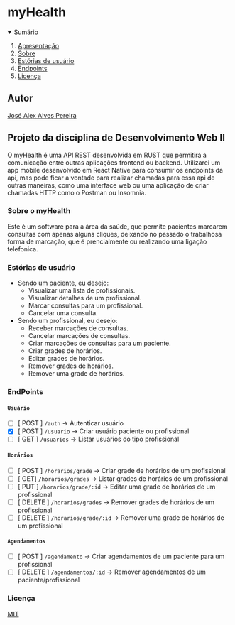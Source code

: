 # myHealth

<details open="open">
  <summary>Sumário</summary>
  <ol>
    <li>
      <a href="#apresentacao">Apresentação</a>
    </li>
    <li>
      <a href="#sobre">Sobre</a>
    </li>
    <li>
      <a href="#estorias">Estórias de usuário</a>
    </li>
    <li>
      <a href="#endpoints">Endpoints</a>
    </li>
    <li>
      <a href="#licenca">Licença</a>
    </li>
  </ol>
</details>

## Autor
[José Alex Alves Pereira](https://alexalves.herokuapp.com)

## Projeto da disciplina de Desenvolvimento Web II

O myHealth é uma API REST desenvolvida em RUST que permitirá a comunicação entre outras aplicações frontend ou backend. Utilizarei um app mobile desenvolvido em React Native para consumir os endpoints da api, mas pode ficar a vontade para realizar chamadas para essa api de outras maneiras, como uma interface web ou uma aplicação de criar chamadas HTTP como o Postman ou Insomnia.

### Sobre o myHealth
Este é um software para a área da saúde, que permite pacientes marcarem consultas com apenas alguns cliques, deixando no passado o trabalhosa forma de marcação, que é prencialmente ou realizando uma ligação telefonica.

### Estórias de usuário
- Sendo um paciente, eu desejo:
  - Visualizar uma lista de profissionais.
  - Visualizar detalhes de um profissional.
  - Marcar consultas para um profissional.
  - Cancelar uma consulta.
- Sendo um profissional, eu desejo:
  - Receber marcações de consultas.
  - Cancelar marcações de consultas.
  - Criar marcações de consultas para um paciente.
  - Criar grades de horários.
  - Editar grades de horários.
  - Remover grades de horários.
  - Remover uma grade de horários.

### EndPoints
#### ``Usuário``
  - [ ] [ POST ] ``/auth`` -> Autenticar usuário
  - [x] [ POST ] ``/usuario`` -> Criar usuário paciente ou profissional
  - [ ] [ GET ] ``/usuarios`` -> Listar usuários do tipo profissional
  
#### ``Horários``
  - [ ] [ POST ] ``/horarios/grade`` -> Criar grade de horários de um profissional
  - [ ] [ GET] ``/horarios/grades`` -> Listar grades de horários de um profissional
  - [ ] [ PUT ] ``/horarios/grade/:id`` -> Editar uma grade de horários de um profissional
  - [ ] [ DELETE ] ``/horarios/grades`` -> Remover grades de horários de um profissional
  - [ ] [ DELETE ] ``/horarios/grade/:id`` -> Remover uma grade de horários de um profissional

#### ``Agendamentos``
  - [ ] [ POST ] ``/agendamento`` -> Criar agendamentos de um paciente para um profissional
  - [ ] [ DELETE ] ``/agendamentos/:id`` -> Remover agendamentos de um paciente/profissional

### Licença
[MIT](https://choosealicense.com/licenses/mit/)
